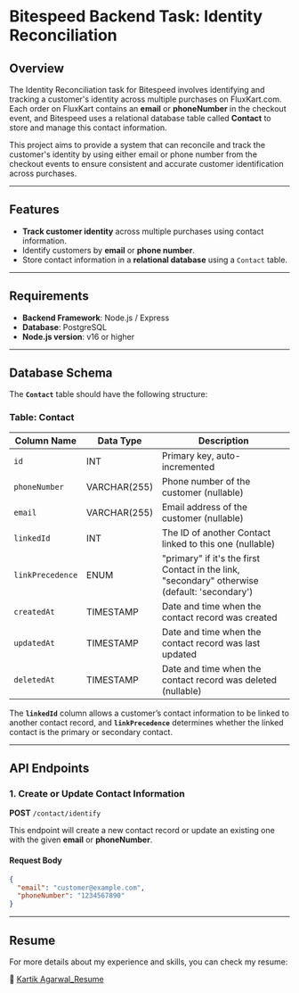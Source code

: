 # Bitespeed Backend Task: Identity Reconciliation

## Overview

The Identity Reconciliation task for Bitespeed involves identifying and tracking a customer's identity across multiple purchases on FluxKart.com. Each order on FluxKart contains an **email** or **phoneNumber** in the checkout event, and Bitespeed uses a relational database table called **Contact** to store and manage this contact information.

This project aims to provide a system that can reconcile and track the customer's identity by using either email or phone number from the checkout events to ensure consistent and accurate customer identification across purchases.

---

## Features

- **Track customer identity** across multiple purchases using contact information.
- Identify customers by **email** or **phone number**.
- Store contact information in a **relational database** using a `Contact` table.

---

## Requirements

- **Backend Framework**: Node.js / Express
- **Database**: PostgreSQL
- **Node.js version**: v16 or higher

---

## Database Schema

The **`Contact`** table should have the following structure:

### Table: Contact

| Column Name     | Data Type    | Description                                              |
|-----------------|--------------|----------------------------------------------------------|
| `id`            | INT          | Primary key, auto-incremented                            |
| `phoneNumber`   | VARCHAR(255) | Phone number of the customer (nullable)                  |
| `email`         | VARCHAR(255) | Email address of the customer (nullable)                 |
| `linkedId`      | INT          | The ID of another Contact linked to this one (nullable)  |
| `linkPrecedence`| ENUM         | "primary" if it's the first Contact in the link, "secondary" otherwise (default: 'secondary') |
| `createdAt`     | TIMESTAMP    | Date and time when the contact record was created        |
| `updatedAt`     | TIMESTAMP    | Date and time when the contact record was last updated   |
| `deletedAt`     | TIMESTAMP    | Date and time when the contact record was deleted (nullable) |

The **`linkedId`** column allows a customer’s contact information to be linked to another contact record, and **`linkPrecedence`** determines whether the linked contact is the primary or secondary contact.

---

## API Endpoints

### 1. Create or Update Contact Information

**POST** `/contact/identify`

This endpoint will create a new contact record or update an existing one with the given **email** or **phoneNumber**.

#### Request Body

```json
{
  "email": "customer@example.com",
  "phoneNumber": "1234567890"
}
```
---

## Resume

For more details about my experience and skills, you can check my resume:

📄 [Kartik Agarwal_Resume](https://drive.google.com/file/d/1Cc-4ah8RcZNJpIwmqfJS4dxDJVDRwBVU/view?usp=drive_link)

